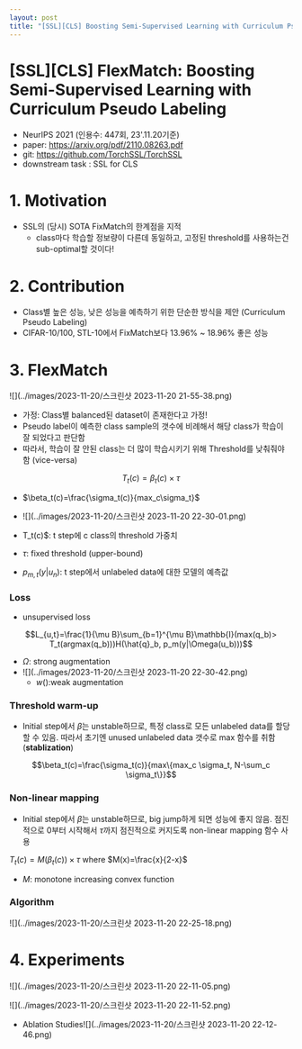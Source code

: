 ```yaml
---
layout: post
title: "[SSL][CLS] Boosting Semi-Supervised Learning with Curriculum Pseudo Labeling"
---
```

# [SSL][CLS\] FlexMatch: Boosting Semi-Supervised Learning with Curriculum Pseudo Labeling

- NeurIPS 2021 (인용수: 447회, 23'.11.20기준)
- paper: https://arxiv.org/pdf/2110.08263.pdf
- git: https://github.com/TorchSSL/TorchSSL
- downstream task : SSL for CLS

# 1. Motivation

- SSL의 (당시) SOTA FixMatch의 한계점을 지적 
  - class마다 학습할 정보량이 다른데 동일하고, 고정된 threshold를 사용하는건 sub-optimal할 것이다!

# 2. Contribution

- Class별 높은 성능, 낮은 성능을 예측하기 위한 단순한 방식을 제안 (Curriculum Pseudo Labeling)
- CIFAR-10/100, STL-10에서 FixMatch보다 13.96% ~ 18.96% 좋은 성능

# 3. FlexMatch

![](../images/2023-11-20/스크린샷 2023-11-20 21-55-38.png)

- 가정: Class별 balanced된 dataset이 존재한다고 가정!
- Pseudo label이 예측한 class sample의 갯수에 비례해서 해당 class가 학습이 잘 되었다고 판단함
- 따라서, 학습이 잘 안된 class는 더 많이 학습시키기 위해 Threshold를 낮춰줘야 함 (vice-versa)

$$T_t(c)=\beta_t(c) \times \tau$$ 

- $\beta_t(c)=\frac{\sigma_t(c)}{max_c\sigma_t}$
- ![](../images/2023-11-20/스크린샷 2023-11-20 22-30-01.png)

- T_t(c)$: t step에 c class의 threshold 가중치
- $\tau$: fixed threshold (upper-bound)
- $p_{m,t}(y|u_n)$: t step에서 unlabeled data에 대한 모델의 예측값

### Loss

- unsupervised loss

$$L_{u,t}=\frac{1}{\mu B}\sum_{b=1}^{\mu B}\mathbb{I}(max(q_b)> T_t(argmax(q_b)))H(\hat{q}_b, p_m(y|\Omega(u_b)))$$

- $\Omega$: strong augmentation
- ![](../images/2023-11-20/스크린샷 2023-11-20 22-30-42.png)
  - $w()$:weak augmentation

### Threshold  warm-up

- Initial step에서 $\beta$는 unstable하므로, 특정 class로 모든 unlabeled data를 할당할 수 있음. 따라서 초기엔 unused unlabeled data 갯수로 max 함수를 취함 (**stablization**)

$$\beta_t(c)=\frac{\sigma_t(c)}{max\{max_c \sigma_t, N-\sum_c \sigma_t\}}$$

### Non-linear mapping

- Initial step에서 $\beta$는 unstable하므로, big jump하게 되면 성능에 좋지 않음. 점진적으로 0부터 시작해서 $\tau$까지 점진적으로 커지도록 non-linear mapping 함수 사용 

$T_t(c)=M(\beta_t(c)) \times \tau$ where $M(x)=\frac{x}{2-x}$

- $M$: monotone increasing convex function

### Algorithm 

![](../images/2023-11-20/스크린샷 2023-11-20 22-25-18.png)

# 4. Experiments

![](../images/2023-11-20/스크린샷 2023-11-20 22-11-05.png)

![](../images/2023-11-20/스크린샷 2023-11-20 22-11-52.png)

- Ablation Studies![](../images/2023-11-20/스크린샷 2023-11-20 22-12-46.png)
